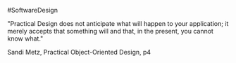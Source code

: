 #SoftwareDesign 

"Practical Design does not anticipate what will happen to your application; it merely accepts that something will and that, in the present, you cannot know what."

Sandi Metz, Practical Object-Oriented Design, p4
